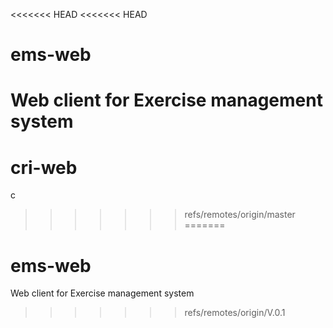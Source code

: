 <<<<<<< HEAD
<<<<<<< HEAD
# ems-web
Web client for Exercise management system
=======
# cri-web
c
>>>>>>> refs/remotes/origin/master
=======
# ems-web
Web client for Exercise management system
>>>>>>> refs/remotes/origin/V.0.1
